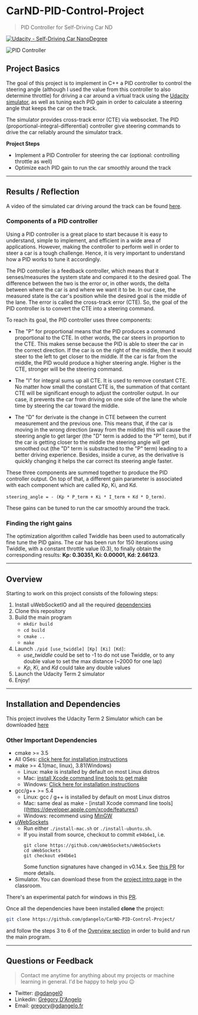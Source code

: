 # CarND-PID-Control-Project

> PID Controller for Self-Driving Car ND

[![Udacity - Self-Driving Car NanoDegree](https://s3.amazonaws.com/udacity-sdc/github/shield-carnd.svg)](http://www.udacity.com/drive)

![PID Controller](https://user-images.githubusercontent.com/4352286/37220909-147b8132-2396-11e8-9e0b-544d357cdb75.png)

## Project Basics

The goal of this project is to implement in C++ a PID controller to control the steering angle (although I used the value from this controller to also determine throttle) for driving a car around a virtual track using the [Udacity simulator](https://github.com/udacity/self-driving-car-sim/releases), as well as tuning each PID gain in order to calculate a steering angle that keeps the car on the track.

The simulator provides cross-track error (CTE) via websocket. The PID (proportional-integral-differential) controller give steering commands to drive the car reliably around the simulator track.

**Project Steps**
- Implement a PID Controller for steering the car (optional: controlling throttle as well)
- Optimize each PID gain to run the car smoothly around the track

---

## Results / Reflection
A video of the simulated car driving around the track can be found [here]().

### Components of a PID controller

Using a PID controller is a great place to start because it is easy to understand, simple to implement, and efficient in a wide area of applications. However, making the controller to perform well in order to steer a car is a tough challenge. Hence, it is very important to understand how a PID works to tune it accordingly.

The PID controller is a feedback controller, which means that it senses/measures the system state and compared it to the desired goal. The difference between the two is the error or, in other words, the delta between where the car is and where we want it to be. In our case, the measured state is the car's position while the desired goal is the middle of the lane. The error is called the cross-track error (CTE). So, the goal of the PID controller is to convert the CTE into a steering command.

To reach its goal, the PID controller uses three components:

- The "P" for proportional means that the PID produces a command proportional to the CTE. In other words, the car steers in proportion to the CTE. This makes sense because the PID is able to steer the car in the correct direction. If the car is on the right of the middle, then it would steer to the left to get closer to the middle. If the car is far from the middle, the PID would produce a higher steering angle. Higher is the CTE, stronger will be the steering command.

- The "I" for integral sums up all CTE. It is used to remove constant CTE. No matter how small the constant CTE is, the summation of that contant CTE will be significant enough to adjust the controller output. In our case, it prevents the car from driving on one side of the lane the whole time by steering the car toward the middle. 

- The "D" for derivate is the change in CTE between the current measurement and the previous one. This means that, if the car is moving in the wrong direction (away from the middle) this will cause the steering angle to get larger (the "D" term is added to the "P" term), but if the car is getting closer to the middle the steering angle will get smoothed out (the "D" term is substracted to the "P" term) leading to a better driving experience. Besides, inside a curve, as the derivative is quickly changing it helps the car correct its steering angle faster.

These three components are summed together to produce the PID controller output. On top of that, a different gain parameter is associated with each component which are called Kp, Ki, and Kd. 

`steering_angle = - (Kp * P_term + Ki * I_term + Kd * D_term)`.

These gains can be tuned to run the car smoothly around the track.

### Finding the right gains

The optimization algorithm called Twiddle has been used to automatically fine tune the PID gains. The car has been run for 150 iterations using Twiddle, with a constant throttle value (0.3), to finally obtain the corresponding results: **Kp: 0.30351, Ki: 0.00001, Kd: 2.66123**.

---

## Overview
Starting to work on this project consists of the following steps:

1. Install uWebSocketIO and all the required [dependencies](#installation-and-dependencies)
2. Clone this repository
3. Build the main program 
    - `mkdir build`
    - `cd build`
    - `cmake ..`
    - `make`
4. Launch `./pid [use_twiddle] [Kp] [Ki] [Kd]`:
    - *use_twiddle* could be set to -1 to do not use Twiddle, or to any double value to set the max distance (~2000 for one lap)
    - *Kp*, *Ki*, and *Kd* could take any double values
5. Launch the Udacity Term 2 simulator
6. Enjoy!

---

## Installation and Dependencies

This project involves the Udacity Term 2 Simulator which can be downloaded [here](https://github.com/udacity/self-driving-car-sim/releases)

### Other Important Dependencies
* cmake >= 3.5
 * All OSes: [click here for installation instructions](https://cmake.org/install/)
* make >= 4.1(mac, linux), 3.81(Windows)
  * Linux: make is installed by default on most Linux distros
  * Mac: [install Xcode command line tools to get make](https://developer.apple.com/xcode/features/)
  * Windows: [Click here for installation instructions](http://gnuwin32.sourceforge.net/packages/make.htm)
* gcc/g++ >= 5.4
  * Linux: gcc / g++ is installed by default on most Linux distros
  * Mac: same deal as make - [install Xcode command line tools]((https://developer.apple.com/xcode/features/)
  * Windows: recommend using [MinGW](http://www.mingw.org/)
* [uWebSockets](https://github.com/uWebSockets/uWebSockets)
  * Run either `./install-mac.sh` or `./install-ubuntu.sh`.
  * If you install from source, checkout to commit `e94b6e1`, i.e.
    ```
    git clone https://github.com/uWebSockets/uWebSockets 
    cd uWebSockets
    git checkout e94b6e1
    ```
    Some function signatures have changed in v0.14.x. See [this PR](https://github.com/udacity/CarND-MPC-Project/pull/3) for more details.
* Simulator. You can download these from the [project intro page](https://github.com/udacity/self-driving-car-sim/releases) in the classroom.

There's an experimental patch for windows in this [PR](https://github.com/udacity/CarND-PID-Control-Project/pull/3). 
  
Once all the dependencies have been installed **clone** the project:

```sh
git clone https://github.com/gdangelo/CarND-PID-Control-Project/
```

and follow the steps 3 to 6 of the [Overview section](#overview) in order to build and run the main program.
  
---

## Questions or Feedback

> Contact me anytime for anything about my projects or machine learning in general. I'd be happy to help you :wink:

* Twitter: [@gdangel0](https://twitter.com/gdangel0)
* Linkedin: [Grégory D'Angelo](https://www.linkedin.com/in/gregorydangelo)
* Email: [gregory@gdangelo.fr](mailto:gregory@gdangelo.fr)
